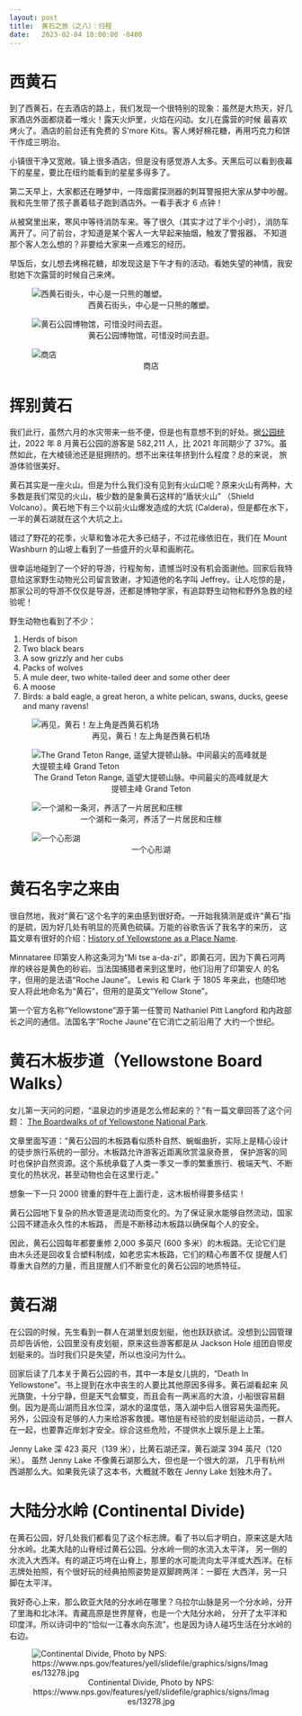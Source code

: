 ```yaml
---
layout: post
title:  黄石之旅（之八）：归程
date:   2023-02-04 10:00:00 -0400
---
```


# 西黄石

到了西黄石，在去酒店的路上，我们发现一个很特别的现象：虽然是大热天，好几家酒店外面都烧着一堆火！露天火炉里，火焰在闪动。女儿在露营的时候
最喜欢烤火了。酒店的前台还有免费的 S'more Kits。客人烤好棉花糖，再用巧克力和饼干作成三明治。

小镇很干净又宽敞。镇上很多酒店，但是没有感觉游人太多。天黑后可以看到夜幕下的星星，要比在纽约能看到的星星多得多了。

第二天早上，大家都还在睡梦中，一阵烟雾探测器的刺耳警报把大家从梦中吵醒。我和先生带了孩子裹着毯子跑到酒店外。一看手表才 6 点钟！

从被窝里出来，寒风中等待消防车来。等了很久（其实才过了半个小时），消防车离开了。问了前台，才知道是某个客人一大早起来抽烟，触发了警报器。
不知道那个客人怎么想的？非要给大家来一点难忘的经历。

早饭后，女儿想去烤棉花糖，却发现这是下午才有的活动。看她失望的神情，我安慰她下次露营的时候自己来烤。

<figure>
  <img src="../../../assets/images/Yellowstone-Day8/West-Yellowstone-01.jpg" alt="西黄石街头，中心是一只熊的雕塑。"/>
  <center><figcaption>西黄石街头，中心是一只熊的雕塑。</figcaption></center>
</figure>

<figure>
  <img src="../../../assets/images/Yellowstone-Day8/West-Yellowstone-02.jpg" alt="黄石公园博物馆，可惜没时间去逛。"/>
  <center><figcaption>黄石公园博物馆，可惜没时间去逛。</figcaption></center>
</figure>

<figure>
  <img src="../../../assets/images/Yellowstone-Day8/West-Yellowstone-03.jpg" alt="商店"/>
  <center><figcaption>商店</figcaption></center>
</figure>

# 挥别黄石

我们此行，虽然六月的水灾带来一些不便，但是也有意想不到的好处。据[公园统计](https://www.nps.gov/yell/learn/news/22030.htm)，2022 年
8 月黄石公园的游客是 582,211 人，比 2021 年同期少了 37%。虽然如此，在大棱镜池还是挺拥挤的。想不出来往年挤到什么程度？总的来说，
旅游体验很美好。

黄石其实是一座火山。但是为什么我们没有见到有火山口呢？原来火山有两种，大多数是我们常见的火山，极少数的是象黄石这样的“盾状火山”
（Shield Volcano）。黄石地下有三个以前火山爆发造成的大炕 (Caldera)，但是都在水下，一半的黄石湖就在这个大坑之上。

错过了野花的花季，火草和鲁冰花大多已结子，不过花缘依旧在，我们在 Mount Washburn 的山坡上看到了一些盛开的火草和画刷花。

很幸运地碰到了一个好的导游，行程匆匆，遗憾当时没有机会面谢他。回家后我特意给这家野生动物光公司留言致谢，才知道他的名字叫 Jeffrey。让人吃惊的是，
那家公司的导游不仅仅是导游，还都是博物学家，有追踪野生动物和野外急救的经验呢！

野生动物也看到了不少：

1. Herds of bison
1. Two black bears
1. A sow grizzly and her cubs
1. Packs of wolves
1. A mule deer, two white-tailed deer and some other deer
1. A moose
1. Birds: a bald eagle, a great heron, a white pelican, swans, ducks, geese and many ravens!

<figure>
  <img src="../../../assets/images/Yellowstone-Day8/West-Yellowstone-04.jpg" alt="再见，黄石！左上角是西黄石机场"/>
  <center><figcaption>再见，黄石！左上角是西黄石机场</figcaption></center>
</figure>

<figure>
  <img src="../../../assets/images/Yellowstone-Day8/Grand-Teton.jpg" alt="The Grand Teton Range, 遥望大提顿山脉。中间最尖的高峰就是大提顿主峰 Grand Teton"/>
  <center><figcaption>The Grand Teton Range, 遥望大提顿山脉。中间最尖的高峰就是大提顿主峰 Grand Teton</figcaption></center>
</figure>

<figure>
  <img src="../../../assets/images/Yellowstone-Day8/River-and-Lake.jpg" alt="一个湖和一条河，养活了一片居民和庄稼"/>
  <center><figcaption>一个湖和一条河，养活了一片居民和庄稼</figcaption></center>
</figure>

<figure>
  <img src="../../../assets/images/Yellowstone-Day8/Heart-Lake.jpg" alt="一个心形湖"/>
  <center><figcaption>一个心形湖</figcaption></center>
</figure>

# 黄石名字之来由

很自然地，我对“黄石”这个名字的来由感到很好奇。一开始我猜测是或许“黄石”指的是硫，因为好几处有明显的亮黄色硫磺。万能的谷歌告诉了我名字的来历，
这篇文章有很好的介绍：[History of Yellowstone as a Place Name](https://www.yellowstone-online.com/history/yhtwo2.html).

Minnataree 印第安人称这条河为“Mi tse a-da-zi”，即黄石河，因为下黄石河两岸的峡谷是黄色的砂岩。当法国捕猎者来到这里时，他们沿用了印第安人
的名字，但用的是法语“Roche Jaune”。 Lewis 和 Clark 于 1805 年来此，也随印地安人将此地命名为“黄石”，但用的是英文“Yellow Stone”。

第一个官方名称“Yellowstone”源于第一任警司 Nathaniel Pitt Langford 和内政部长之间的通信。法国名字“Roche Jaune”在它消亡之前沿用了
大约一个世纪。

# 黄石木板步道（Yellowstone Board Walks）

女儿第一天问的问题，“温泉边的步道是怎么修起来的？”有一篇文章回答了这个问题：
[The Boardwalks of of Yellowstone National Park](https://www.yellowstone-online.com/history/yhtwo2.html).

文章里面写道：“黄石公园的木板路看似质朴自然、蜿蜒曲折，实际上是精心设计的徒步旅行系统的一部分。木板路允许游客近距离欣赏温泉奇景，
保护游客的同时也保护自然资源。这个系统承载了人类一季又一季的繁重旅行、极端天气、不断变化的热状况，甚至动物也会在这里行走。”

想象一下一只 2000 镑重的野牛在上面行走，这木板桥得要多结实！

黄石公园地下复杂的热水管道是流动而变化的。为了保证泉水能够自然流动，国家公园不建造永久性的木板路， 而是不断移动木板路以确保每个人的安全。

因此，黄石公园每年都要重修 2,000 多英尺 (600 多米）的木板路。无论它们是由木头还是回收复合塑料制成，如老忠实木板路，它们的精心布置不仅
提醒人们尊重大自然的力量，而且提醒人们不断变化的黄石公园的地质特征。

# 黄石湖

在公园的时候，先生看到一群人在湖里划皮划艇，他也跃跃欲试。没想到公园管理员却告诉他，公园里没有皮划艇，原来这些游客都是从 Jackson Hole
组团自带皮划艇来的。当时我们只是失望，所以也没问为什么。

回家后读了几本关于黄石公园的书，其中一本是女儿挑的，“Death In Yellowstone”。书上提到在水中丧生的人要比其他原因多得多。黄石湖看起来
风光旖旎，十分宁静，但是天气会驟变，而且会有一两米高的大浪，小船很容易翻倒。因为是高山湖而且水位深，湖水的温度低，落入湖中后人很容易失温而死。
另外，公园没有足够的人力来给游客救援。哪怕是有经验的皮划艇运动员，一群人在一起，也要靠近岸划才安全。综合这些危险，不提供水上娱乐是上上策。

Jenny Lake 深 423 英尺（139 米），比黄石湖还深，黄石湖深 394 英尺（120 米）。 虽然 Jenny Lake 不像黄石湖那么大，但也是一个很大的湖，
几乎有杭州西湖那么大。如果我先读了这本书，大概就不敢在 Jenny Lake 划独木舟了。

# 大陆分水岭 (Continental Divide)

在黄石公园，好几处我们都看见了这个标志牌。看了书以后才明白，原来这是大陆分水岭。北美大陆的山脊经过黄石公园。分水岭一侧的水流入太平洋，
另一侧的水流入大西洋。有的湖正巧垮在山脊上，那里的水可能流向太平洋或大西洋。在标志牌处拍照，有个很好玩的经典拍照姿势是双脚跨两洋：一脚在
大西洋，另一只脚在太平洋。

我好奇心上来，那么欧亚大陆的分水岭在哪里？乌拉尔山脉是另一个分水岭，分开了里海和北冰洋。青藏高原是世界屋脊，也是一个大陆分水岭，
分开了太平洋和印度洋。所以诗词中的“恰似一江春水向东流”，也是因为诗人碰巧生活在分水岭的右边。

<figure>
  <img src="../../../assets/images/Yellowstone-Day8/Continental-Divide.jpg" alt="Continental Divide, Photo by NPS: https://www.nps.gov/features/yell/slidefile/graphics/signs/Images/13278.jpg"/>
  <center><figcaption>Continental Divide, Photo by NPS: https://www.nps.gov/features/yell/slidefile/graphics/signs/Images/13278.jpg</figcaption></center>
</figure>

